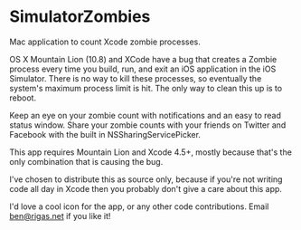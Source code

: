 SimulatorZombies
================

Mac application to count Xcode zombie processes.

OS X Mountain Lion (10.8) and XCode have a bug that creates a Zombie process every time you build, run, 
and exit an iOS application in the iOS Simulator. There is no way to kill these processes, so eventually 
the system's maximum process limit is hit. The only way to clean this up is to reboot.

Keep an eye on your zombie count with notifications and an easy to read status window. Share your zombie counts with your friends on Twitter and Facebook with the built in NSSharingServicePicker.

This app requires Mountain Lion and Xcode 4.5+, mostly because that's the only combination that is causing the bug.

I've chosen to distribute this as source only, because if you're not writing code all day in Xcode then you probably don't give a care about this app.

I'd love a cool icon for the app, or any other code contributions. Email ben@rigas.net if you like it!
